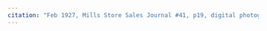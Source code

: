 ```yaml
---
citation: "Feb 1927, Mills Store Sales Journal #41, p19, digital photograph of book owned by Brooktondale collector."
---
```


